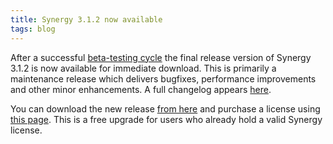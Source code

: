 ```yaml
---
title: Synergy 3.1.2 now available
tags: blog
---
```


After a successful [beta-testing cycle](http://www.wincent.com/a/news/archives/2007/04/synergy_312b_se.php) the final release version of Synergy 3.1.2 is now available for immediate download. This is primarily a maintenance release which delivers bugfixes, performance improvements and other minor enhancements. A full changelog appears [here](http://www.wincent.com/a/products/synergy-classic/history/#3.1.2).

You can download the new release [from here](http://www.wincent.com/download.php?item=SynergyJaguar.dmg) and purchase a license using [this page](https://secure.wincent.com/a/products/synergy-classic/purchase/). This is a free upgrade for users who already hold a valid Synergy license.
